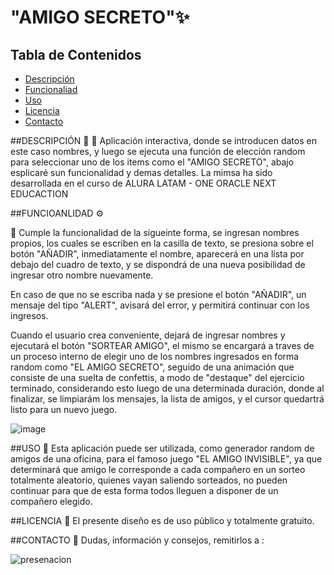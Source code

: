 # "AMIGO SECRETO"✨

## Tabla de Contenidos

- [Descripción](#DESCRIPCIÒN)
- [Funcionaliad](#FUNCIOANLIDAD)
- [Uso](#USO)
- [Licencia](#LICENCIA)
- [Contacto](#CONTACTO)


##DESCRIPCIÓN 📝
  📌 Aplicación interactiva, donde se introducen datos en este caso nombres, y luego se ejecuta una función de elección random para seleccionar uno de los items como el "AMIGO SECRETO", abajo esplicaré sun funcionalidad y demas detalles.
      La mimsa ha sido desarrollada en el curso de ALURA LATAM - ONE ORACLE NEXT EDUCACTION

 
##FUNCIOANLIDAD ⚙️

  📌 Cumple la funcionalidad de la sigueinte forma, se ingresan nombres propios, los cuales se escriben en la casilla de texto, se presiona sobre el botón "AÑADIR", inmediatamente el nombre, aparecerá en una lista por debajo del cuadro de texto, y se dispondrá de una nueva posibilidad de ingresar otro nombre nuevamente.

En caso de que no se escriba nada y se presione el botón "AÑADIR", un mensaje del tipo "ALERT", avisará del error, y permitirá continuar con los ingresos.

Cuando el usuario crea conveniente, dejará de ingresar nombres y ejecutará el botón "SORTEAR AMIGO", el mismo se encargará a traves de un proceso interno de elegir uno de los nombres ingresados en forma random como "EL AMIGO SECRETO", seguido de una animación que consiste de una suelta de confettis, a modo de "destaque" del ejercicio terminado, considerando esto luego de una determinada duración, donde al finalizar, se limpiarám los mensajes, la lista de amigos, y el cursor quedartrá listo para un nuevo juego.

![image](https://github.com/user-attachments/assets/cbe31f1d-fc00-49ba-8799-d1802dd646e0)


##USO
  📌 Esta aplicación puede ser utilizada, como generador random de amigos de una oficina, para el famoso juego "EL AMIGO INVISIBLE", ya que determinará que amigo le corresponde a cada compañero en un sorteo totalmente aleatorio, quienes vayan saliendo sorteados, no pueden continuar para que de esta forma todos lleguen a disponer de un compañero elegido.

  
##LICENCIA
  📌 El presente diseño es de uso público y totalmente gratuito.

##CONTACTO
  📌 Dudas, información y consejos, remitirlos a :

![presenacion](https://github.com/user-attachments/assets/8c539e43-093c-452c-b36f-ca6d2ef29770)








  
  

